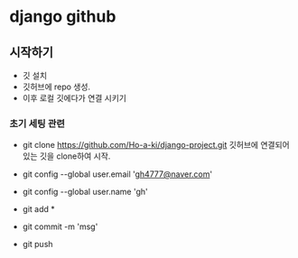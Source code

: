 
# django github

## 시작하기

* 깃 설치
* 깃허브에 repo 생성.
* 이후 로컬 깃에다가 연결 시키기

### 초기 세팅 관련

* git clone https://github.com/Ho-a-ki/django-project.git
깃허브에 연결되어있는 깃을 clone하여 시작.

* git config --global user.email 'gh4777@naver.com'
* git config --global user.name 'gh'

* git add *

* git commit -m 'msg'

* git push